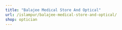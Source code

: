 ```yaml
---
title: "Balajee Medical Store And Optical"
url: /islampur/balajee-medical-store-and-optical/
shop: optician
---
```

